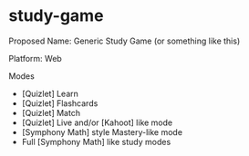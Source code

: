 # study-game
Proposed Name: Generic Study Game (or something like this)

Platform: Web

Modes
- [Quizlet] Learn
- [Quizlet] Flashcards
- [Quizlet] Match
- [Quizlet] Live and/or [Kahoot] like mode
- [Symphony Math] style Mastery-like mode
- Full [Symphony Math] like study modes
